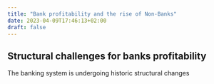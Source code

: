```yaml
---
title: "Bank profitability and the rise of Non-Banks"
date: 2023-04-09T17:46:13+02:00
draft: false
---
```


## Structural challenges for banks profitability
The banking system is undergoing historic structural changes
